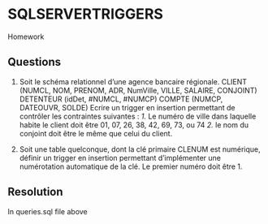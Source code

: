# SQLSERVERTRIGGERS
Homework

##  Questions

1. Soit le schéma relationnel d’une agence bancaire régionale.
CLIENT (NUMCL, NOM, PRENOM, ADR, NumVille, VILLE, SALAIRE, CONJOINT)
DETENTEUR (idDet, #NUMCL, #NUMCP)
COMPTE (NUMCP, DATEOUVR, SOLDE)
Ecrire un trigger en insertion permettant de contrôler les contraintes suivantes :
*1.* Le numéro de ville dans laquelle habite le client doit être 01, 07, 26, 38, 42, 69, 73, ou 74
*2.* le nom du conjoint doit être le même que celui du client.

2. Soit une table quelconque, dont la clé primaire CLENUM est numérique, définir un trigger en
insertion permettant d’implémenter une numérotation automatique de la clé. Le premier numéro
doit être 1.

## Resolution
In queries.sql file above


